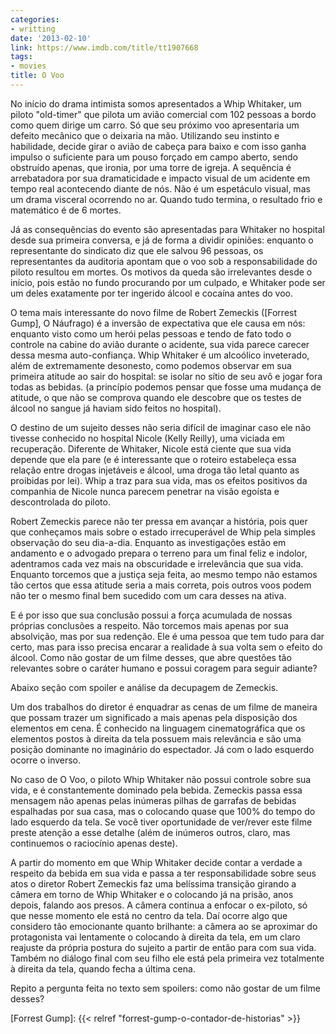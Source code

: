 ```yaml
---
categories:
- writting
date: '2013-02-10'
link: https://www.imdb.com/title/tt1907668
tags:
- movies
title: O Voo
---
```


No início do drama intimista somos apresentados a Whip Whitaker, um piloto "old-timer" que pilota um avião comercial com 102 pessoas a bordo como quem dirige um carro. Só que seu próximo voo apresentaria um defeito mecânico que o deixaria na mão. Utilizando seu instinto e habilidade, decide girar o avião de cabeça para baixo e com isso ganha impulso o suficiente para um pouso forçado em campo aberto, sendo obstruído apenas, que ironia, por uma torre de igreja. A sequência é arrebatadora por sua dramaticidade e impacto visual de um acidente em tempo real acontecendo diante de nós. Não é um espetáculo visual, mas um drama visceral ocorrendo no ar. Quando tudo termina, o resultado frio e matemático é de 6 mortes.

Já as consequências do evento são apresentadas para Whitaker no hospital desde sua primeira conversa, e já de forma a dividir opiniões: enquanto o representante do sindicato diz que ele salvou 96 pessoas, os representantes da auditoria apontam que o voo sob a responsabilidade do piloto resultou em mortes. Os motivos da queda são irrelevantes desde o início, pois estão no fundo procurando por um culpado, e Whitaker pode ser um deles exatamente por ter ingerido álcool e cocaína antes do voo.

O tema mais interessante do novo filme de Robert Zemeckis ([Forrest Gump], O Náufrago) é a inversão de expectativa que ele causa em nós: enquanto visto como um herói pelas pessoas e tendo de fato todo o controle na cabine do avião durante o acidente, sua vida parece carecer dessa mesma auto-confiança. Whip Whitaker é um alcoólico inveterado, além de extremamente desonesto, como podemos observar em sua primeira atitude ao sair do hospital: se isolar no sítio de seu avô e jogar fora todas as bebidas. (a princípio podemos pensar que fosse uma mudança de atitude, o que não se comprova quando ele descobre que os testes de álcool no sangue já haviam sido feitos no hospital).

O destino de um sujeito desses não seria difícil de imaginar caso ele não tivesse conhecido no hospital Nicole (Kelly Reilly), uma viciada em recuperação. Diferente de Whitaker, Nicole está ciente que sua vida depende que ela pare (e é interessante que o roteiro estabeleça essa relação entre drogas injetáveis e álcool, uma droga tão letal quanto as proibidas por lei). Whip a traz para sua vida, mas os efeitos positivos da companhia de Nicole nunca parecem penetrar na visão egoísta e descontrolada do piloto.

Robert Zemeckis parece não ter pressa em avançar a história, pois quer que conheçamos mais sobre o estado irrecuperável de Whip pela simples observação do seu dia-a-dia. Enquanto as investigações estão em andamento e o advogado prepara o terreno para um final feliz e indolor, adentramos cada vez mais na obscuridade e irrelevância que sua vida. Enquanto torcemos que a justiça seja feita, ao mesmo tempo não estamos tão certos que essa atitude seria a mais correta, pois outros voos podem não ter o mesmo final bem sucedido com um cara desses na ativa.

E é por isso que sua conclusão possui a força acumulada de nossas próprias conclusões a respeito. Não torcemos mais apenas por sua absolvição, mas por sua redenção. Ele é uma pessoa que tem tudo para dar certo, mas para isso precisa encarar a realidade à sua volta sem o efeito do álcool. Como não gostar de um filme desses, que abre questões tão relevantes sobre o caráter humano e possui coragem para seguir adiante?

Abaixo seção com spoiler e análise da decupagem de Zemeckis.

Um dos trabalhos do diretor é enquadrar as cenas de um filme de maneira que possam trazer um significado a mais apenas pela disposição dos elementos em cena. É conhecido na linguagem cinematográfica que os elementos postos à direita da tela possuem mais relevância e são uma posição dominante no imaginário do espectador. Já com o lado esquerdo ocorre o inverso.

No caso de O Voo, o piloto Whip Whitaker não possui controle sobre sua vida, e é constantemente dominado pela bebida. Zemeckis passa essa mensagem não apenas pelas inúmeras pilhas de garrafas de bebidas espalhadas por sua casa, mas o colocando quase que 100% do tempo do lado esquerdo da tela. Se você tiver oportunidade de ver/rever este filme preste atenção a esse detalhe (além de inúmeros outros, claro, mas continuemos o raciocínio apenas deste).

A partir do momento em que Whip Whitaker decide contar a verdade a respeito da bebida em sua vida e passa a ter responsabilidade sobre seus atos o diretor Robert Zemeckis faz uma belíssima transição girando a câmera em torno de Whip Whitaker e o colocando já na prisão, anos depois, falando aos presos. A câmera continua a enfocar o ex-piloto, só que nesse momento ele está no centro da tela. Daí ocorre algo que considero tão emocionante quanto brilhante: a câmera ao se aproximar do protagonista vai lentamente o colocando à direita da tela, em um claro reajuste da própria postura do sujeito a partir de então para com sua vida. Também no diálogo final com seu filho ele está pela primeira vez totalmente à direita da tela, quando fecha a última cena.

Repito a pergunta feita no texto sem spoilers: como não gostar de um filme desses?

[Forrest Gump]: {{< relref "forrest-gump-o-contador-de-historias" >}}

